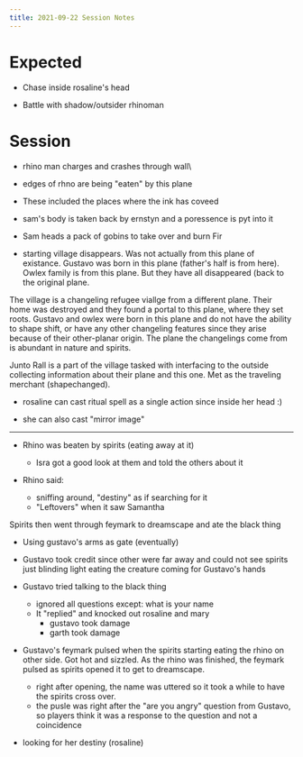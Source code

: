 ```yaml
---
title: 2021-09-22 Session Notes
---
```


# Expected

- Chase inside rosaline's head

- Battle with shadow/outsider rhinoman

# Session



- rhino man charges and crashes through wall\
- edges of rhno are being "eaten" by this plane

- These included the places where the ink has coveed

- sam's body is taken back by ernstyn and a poressence is pyt into it

- Sam heads a pack of gobins to take over and burn Fir

- starting village disappears. Was not actually from this plane of existance. Gustavo was born in this plane (father's half is from here). Owlex family is from this plane. But they have all disappeared (back to the original plane.

The village is a changeling refugee viallge from a different plane. Their home was destroyed and they found a portal to this plane, where they set roots. Gustavo and owlex were born in this plane and do not have the ability to shape shift, or have any other changeling features since they arise because of their other-planar origin. The plane the changelings come from is abundant in nature and spirits.

Junto Rall is a part of the village tasked with interfacing to the outside collecting information about their plane and this one. Met as the traveling merchant (shapechanged).

- rosaline can cast ritual spell as a single action since inside her head :)

- she can also cast "mirror image"




------------

- Rhino was beaten by spirits (eating away at it)
  - Isra got a good look at them and told the others about it
  
- Rhino said:
  - sniffing around, "destiny" as if searching for it
  - "Leftovers" when it saw Samantha
  
Spirits then went through feymark to dreamscape and ate the black thing
  - Using gustavo's arms as gate (eventually)
  - Gustavo took credit since other were far away and could not see spirits just blinding light eating the creature coming for Gustavo's hands
  
- Gustavo tried talking to the black thing
  - ignored all questions except: what is your name
  - It "replied" and knocked out rosaline and mary
    - gustavo took damage
	- garth took damage

- Gustavo's feymark pulsed when the spirits starting eating the rhino on other side. Got hot and sizzled. As the rhino was finished, the feymark pulsed as spirits opened it to get to dreamscape.
  - right after opening, the name was uttered so it took a while to have the spirits cross over.
  - the pusle was right after the "are you angry" question from Gustavo, so players think it was a response to the question and not a coincidence
  
- looking for her destiny (rosaline)


